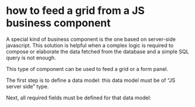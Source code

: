 # how to feed a grid from a JS business component

A special kind of business component is the one based on server-side javascript. This solution is helpful when a complex logic is required to compose or elaborate the data fetched from the database and a simple SQL query is not enough.

This type of component can be used to feed a grid or a form panel.

The first step is to define a data model: this data model must be of “JS server side” type.

Next, all required fields must be defined for that data model:

